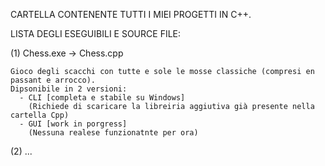 CARTELLA CONTENENTE TUTTI I MIEI PROGETTI IN C++.

LISTA DEGLI ESEGUIBILI E SOURCE FILE:

(1) Chess.exe -> Chess.cpp
    
    Gioco degli scacchi con tutte e sole le mosse classiche (compresi en passant e arrocco).
    Dipsonibile in 2 versioni:
      - CLI [completa e stabile su Windows]
        (Richiede di scaricare la libreiria aggiutiva già presente nella cartella Cpp)
      - GUI [work in porgress]
        (Nessuna realese funzionatnte per ora)

(2) ...
        

